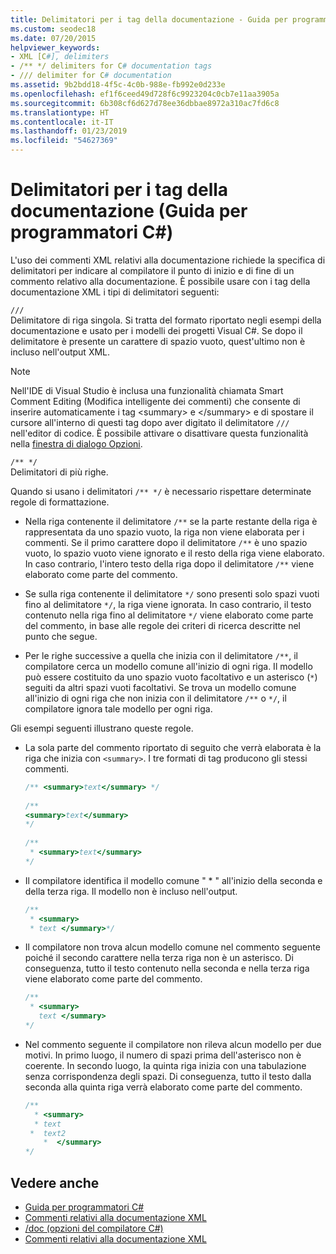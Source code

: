 ```yaml
---
title: Delimitatori per i tag della documentazione - Guida per programmatori C#
ms.custom: seodec18
ms.date: 07/20/2015
helpviewer_keywords:
- XML [C#], delimiters
- /** */ delimiters for C# documentation tags
- /// delimiter for C# documentation
ms.assetid: 9b2bdd18-4f5c-4c0b-988e-fb992e0d233e
ms.openlocfilehash: ef1f6ceed49d728f6c9923204c0cb7e11aa3905a
ms.sourcegitcommit: 6b308cf6d627d78ee36dbbae8972a310ac7fd6c8
ms.translationtype: HT
ms.contentlocale: it-IT
ms.lasthandoff: 01/23/2019
ms.locfileid: "54627369"
---
```

# <a name="delimiters-for-documentation-tags-c-programming-guide"></a>Delimitatori per i tag della documentazione (Guida per programmatori C#)
L'uso dei commenti XML relativi alla documentazione richiede la specifica di delimitatori per indicare al compilatore il punto di inizio e di fine di un commento relativo alla documentazione. È possibile usare con i tag della documentazione XML i tipi di delimitatori seguenti:  
  
 `///`  
 Delimitatore di riga singola. Si tratta del formato riportato negli esempi della documentazione e usato per i modelli dei progetti Visual C#. Se dopo il delimitatore è presente un carattere di spazio vuoto, quest'ultimo non è incluso nell'output XML.  
  
> [!NOTE]
>  Nell'IDE di Visual Studio è inclusa una funzionalità chiamata Smart Comment Editing (Modifica intelligente dei commenti) che consente di inserire automaticamente i tag \<summary> e \</summary> e di spostare il cursore all'interno di questi tag dopo aver digitato il delimitatore `///` nell'editor di codice. È possibile attivare o disattivare questa funzionalità nella [finestra di dialogo Opzioni](/visualstudio/ide/reference/options-text-editor-csharp-advanced).  
  
 `/** */`  
 Delimitatori di più righe.  
  
 Quando si usano i delimitatori `/** */` è necessario rispettare determinate regole di formattazione.  
  
-   Nella riga contenente il delimitatore `/**` se la parte restante della riga è rappresentata da uno spazio vuoto, la riga non viene elaborata per i commenti. Se il primo carattere dopo il delimitatore `/**` è uno spazio vuoto, lo spazio vuoto viene ignorato e il resto della riga viene elaborato. In caso contrario, l'intero testo della riga dopo il delimitatore `/**` viene elaborato come parte del commento.  
  
-   Se sulla riga contenente il delimitatore `*/` sono presenti solo spazi vuoti fino al delimitatore `*/`, la riga viene ignorata. In caso contrario, il testo contenuto nella riga fino al delimitatore `*/` viene elaborato come parte del commento, in base alle regole dei criteri di ricerca descritte nel punto che segue.  
  
-   Per le righe successive a quella che inizia con il delimitatore `/**`, il compilatore cerca un modello comune all'inizio di ogni riga. Il modello può essere costituito da uno spazio vuoto facoltativo e un asterisco (`*`) seguiti da altri spazi vuoti facoltativi. Se trova un modello comune all'inizio di ogni riga che non inizia con il delimitatore `/**` o `*/`, il compilatore ignora tale modello per ogni riga.  
  
 Gli esempi seguenti illustrano queste regole.  
  
-   La sola parte del commento riportato di seguito che verrà elaborata è la riga che inizia con `<summary>`. I tre formati di tag producono gli stessi commenti.  
  
    ```csharp  
    /** <summary>text</summary> */   
  
    /**   
    <summary>text</summary>   
    */   
  
    /**   
     * <summary>text</summary>   
    */  
    ```  
  
-   Il compilatore identifica il modello comune " * " all'inizio della seconda e della terza riga. Il modello non è incluso nell'output.  
  
    ```csharp  
    /**   
     * <summary>   
     * text </summary>*/   
    ```  
  
-   Il compilatore non trova alcun modello comune nel commento seguente poiché il secondo carattere nella terza riga non è un asterisco. Di conseguenza, tutto il testo contenuto nella seconda e nella terza riga viene elaborato come parte del commento.  
  
    ```csharp  
    /**   
     * <summary>   
       text </summary>  
    */   
    ```  
  
-   Nel commento seguente il compilatore non rileva alcun modello per due motivi. In primo luogo, il numero di spazi prima dell'asterisco non è coerente. In secondo luogo, la quinta riga inizia con una tabulazione senza corrispondenza degli spazi. Di conseguenza, tutto il testo dalla seconda alla quinta riga verrà elaborato come parte del commento.  
  
    ```csharp  
    /**   
      * <summary>   
      * text   
     *  text2   
        *  </summary>   
    */   
    ```  
  
## <a name="see-also"></a>Vedere anche

- [Guida per programmatori C#](../../../csharp/programming-guide/index.md)
- [Commenti relativi alla documentazione XML](../../../csharp/programming-guide/xmldoc/xml-documentation-comments.md)
- [/doc (opzioni del compilatore C#)](../../../csharp/language-reference/compiler-options/doc-compiler-option.md)
- [Commenti relativi alla documentazione XML](../../../csharp/programming-guide/xmldoc/xml-documentation-comments.md)
